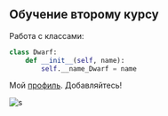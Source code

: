## Обучение второму курсу ## 
Работа с классами:
```python
class Dwarf:
    def __init__(self, name):
        self.__name_Dwarf = name 
```
Мой [профиль](https://vk.com/dhdhdbevec). Добавляйтесь! 

![s]([https://ru.freepik.com/premium-photo/smiling-emoji-icon_24688193.htm#query=%D1%81%D0%BC%D0%B0%D0%B9%D0%BB%D0%B8%D0%BA%20%D1%83%D0%BB%D1%8B%D0%B1%D0%BA%D0%B0&position=14&from_view=keyword&track=ais&uuid=03795799-088a-40ef-ab05-c8728aa04f7f](https://ru.freepik.com/free-photo/volumetric-smiling-emoticon-on-a-blurred-background-generative-ai_40093978.htm#query=%D1%81%D0%BC%D0%B0%D0%B9%D0%BB%D0%B8%D0%BA%20%D1%83%D0%BB%D1%8B%D0%B1%D0%BA%D0%B0&position=25&from_view=keyword&track=ais&uuid=7519f317-c52d-4604-9adf-0517e2a3e6a9)https://ru.freepik.com/free-photo/volumetric-smiling-emoticon-on-a-blurred-background-generative-ai_40093978.htm#query=%D1%81%D0%BC%D0%B0%D0%B9%D0%BB%D0%B8%D0%BA%20%D1%83%D0%BB%D1%8B%D0%B1%D0%BA%D0%B0&position=25&from_view=keyword&track=ais&uuid=7519f317-c52d-4604-9adf-0517e2a3e6a9)
